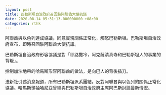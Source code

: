 ```yaml
---
layout: post
title: 巴勒斯坦自治政府召回駐阿聯酋大使抗議
date: 2020-08-14 05:31:13.000000000 +08:00
categories: rthk
---
```


阿聯酋與以色列達成協議，同意實現關係正常化，觸怒巴勒斯坦。巴勒斯坦自治政府宣布，即時召回駐阿聯酋大使抗議。

巴勒斯坦自治政府形容協議是對「耶路撒冷，阿克薩清真寺和巴勒斯坦人的事業的背叛」。

控制加沙地帶的哈馬斯形容阿聯酋的做法，是向巴人的背後插刀。

法新社引述消息報道，所有巴勒斯坦派系團結，反對阿聯酋與以色列的關係正常化協議。哈馬斯領袖哈尼亞曾經與巴勒斯坦自治政府主席阿巴斯討論最新情況。
